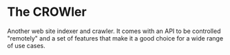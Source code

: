 # The CROWler

Another web site indexer and crawler. It comes with an API to be
controlled "remotely" and a set of features that make it a good choice
for a wide range of use cases.
